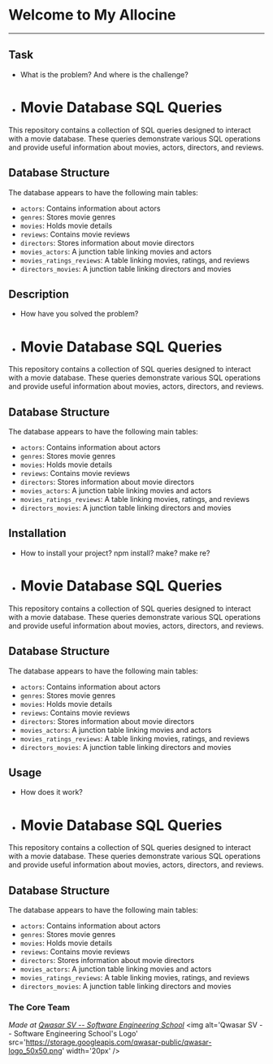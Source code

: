 # Welcome to My Allocine
***

## Task
- What is the problem? And where is the challenge?
- # Movie Database SQL Queries

This repository contains a collection of SQL queries designed to interact with a movie database. These queries demonstrate various SQL operations and provide useful information about movies, actors, directors, and reviews.

## Database Structure

The database appears to have the following main tables:
- `actors`: Contains information about actors
- `genres`: Stores movie genres
- `movies`: Holds movie details
- `reviews`: Contains movie reviews
- `directors`: Stores information about movie directors
- `movies_actors`: A junction table linking movies and actors
- `movies_ratings_reviews`: A table linking movies, ratings, and reviews
- `directors_movies`: A junction table linking directors and movies


## Description
- How have you solved the problem?
- # Movie Database SQL Queries

This repository contains a collection of SQL queries designed to interact with a movie database. These queries demonstrate various SQL operations and provide useful information about movies, actors, directors, and reviews.

## Database Structure

The database appears to have the following main tables:
- `actors`: Contains information about actors
- `genres`: Stores movie genres
- `movies`: Holds movie details
- `reviews`: Contains movie reviews
- `directors`: Stores information about movie directors
- `movies_actors`: A junction table linking movies and actors
- `movies_ratings_reviews`: A table linking movies, ratings, and reviews
- `directors_movies`: A junction table linking directors and movies


## Installation
- How to install your project? npm install? make? make re?
- # Movie Database SQL Queries

This repository contains a collection of SQL queries designed to interact with a movie database. These queries demonstrate various SQL operations and provide useful information about movies, actors, directors, and reviews.

## Database Structure

The database appears to have the following main tables:
- `actors`: Contains information about actors
- `genres`: Stores movie genres
- `movies`: Holds movie details
- `reviews`: Contains movie reviews
- `directors`: Stores information about movie directors
- `movies_actors`: A junction table linking movies and actors
- `movies_ratings_reviews`: A table linking movies, ratings, and reviews
- `directors_movies`: A junction table linking directors and movies


## Usage
- How does it work?
- # Movie Database SQL Queries

This repository contains a collection of SQL queries designed to interact with a movie database. These queries demonstrate various SQL operations and provide useful information about movies, actors, directors, and reviews.

## Database Structure

The database appears to have the following main tables:
- `actors`: Contains information about actors
- `genres`: Stores movie genres
- `movies`: Holds movie details
- `reviews`: Contains movie reviews
- `directors`: Stores information about movie directors
- `movies_actors`: A junction table linking movies and actors
- `movies_ratings_reviews`: A table linking movies, ratings, and reviews
- `directors_movies`: A junction table linking directors and movies


### The Core Team


<span><i>Made at <a href='https://qwasar.io'>Qwasar SV -- Software Engineering School</a></i></span>
<span><img alt='Qwasar SV -- Software Engineering School's Logo' src='https://storage.googleapis.com/qwasar-public/qwasar-logo_50x50.png' width='20px' /></span>
